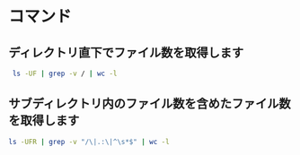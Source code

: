 # コマンド

## ディレクトリ直下でファイル数を取得します

```sh
 ls -UF | grep -v / | wc -l
 ```

## サブディレクトリ内のファイル数を含めたファイル数を取得します

```sh
ls -UFR | grep -v "/\|.:\|^\s*$" | wc -l
```
